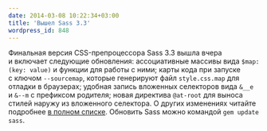 ```yaml
---
date: 2014-03-08 10:22:34+03:00
title: 'Вышел Sass 3.3'
wordpress_id: 848
---
```


Финальная версия CSS-препроцессора Sass 3.3 вышла вчера и включает следующие обновления: ассоциативные массивы вида `$map: (key: value)` и функции для работы с ними; карты кода при запуске с ключом `--sourcemap`, которые генерируют файл `style.css.map` для отладки в браузерах; удобная запись вложенных селекторов вида `&__e` и `&--m` с префиксом родителя; новая директива `@at-root` для выноса стилей наружу из вложенного селектора. О других изменениях читайте подробнее [в полном списке][1]. Обновить Sass можно командой `gem update sass`.

[1]: http://sass-lang.com/documentation/file.SASS_CHANGELOG.html#330_7_March_2014
